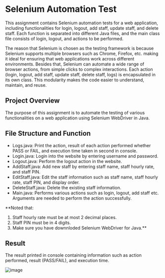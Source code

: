 # Selenium Automation Test

This assignment contains Selenium automation tests for a web application, including functionalities for login, logout, add staff, update staff, and delete staff. Each function is separated into different Java files, and the main class file consists of login, logout, and actions to be performed.

The reason that Selenium is chosen as the testing framework is because Selenium supports multiple browsers such as Chrome, Firefox, etc. making it ideal for ensuring that web applications work across different environments. Besides that, Selenium can automate a wide range of browser actions, from simple clicks to complex interactions.
Each action (login, logout, add staff, update staff, delete staff, logs) is encapsulated in its own class. This modularity makes the code easier to understand, maintain, and reuse.

## Project Overview

The purpose of this assignment is to automate the testing of various functionalities on a web application using Selenium WebDriver in Java.

## File Structure and Function

- Logs.java: Print the action, result of each action performed whether PASS or FAIL, and execution time taken in second in console.
- Login.java: Login into the website by entering username and password.
- Logout.java: Perform the logout action in the website.
- AddStaff.java: Add new staff by entering staff name, staff hourly rate, and staff PIN.
- EditStaff.java: Edit the staff information such as staff name, staff hourly rate, staff PIN, and display order. 
- DeleteStaff.java: Delete the existing staff information.
- Main.java: Performs various actions such as login, logout, add staff etc. Arguments are needed to perform the action successfully.

**Noted that:
1. Staff hourly rate must be at most 2 decimal places.
1. Staff PIN must be in 4 digits.
1. Make sure you have downnloded Selenium WebDriver for Java.**

## Result

The result printed in console containing information such as action performed, result  (PASS/FAIL), and execution time.

![image](https://github.com/user-attachments/assets/cb6ce785-d600-4dca-9f4b-cb02dd8ebb01)
